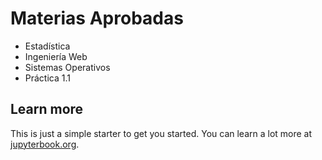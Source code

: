 # Materias Aprobadas

- Estadística
- Ingeniería Web
- Sistemas Operativos
- Práctica 1.1

## Learn more

This is just a simple starter to get you started.
You can learn a lot more at [jupyterbook.org](https://jupyterbook.org).
